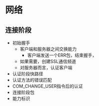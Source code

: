 # 网络
## 连接阶段 
- 初始握手
	- 客户端和服务器之间交换能力
		- 客户端发送一个ERR包，结束握手，
	- 如果需要，创建SSL通信频道
	- 对服务器而言，认证客户端
- 认证阶段快路径
- 认证方法的错误匹配
- COM_CHANGE_USER指令后的认证
- 连接阶段包
- 能力标识
